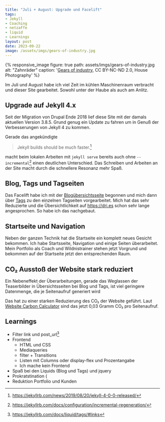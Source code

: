 ```yaml
---
title: "Juli + August: Upgrade und Facelift"
tags:
- Jekyll
- Coaching 
- netzaffe
- liquid
- Learnings
layout: post
date: 2023-09-22
image: /assets/imgs/gears-of-industry.jpg
---
```

{% responsive_image figure: true 
path: assets/imgs/gears-of-industry.jpg 
alt: "Zahnräder" 
caption: '<a href="https://www.flickr.com/photos/housephotography/953871961/">Gears of industry</a>, 
CC BY-NC-ND 2.0, House Photography' %}

Im Juli und August habe ich viel Zeit im kühlen Maschinenraum verbracht 
und dieser Site gearbeitet. 
Sowohl unter der Haube als auch am Anlitz.

## Upgrade auf Jekyll 4.x

Seit der Migration von Drupal Ende 2018 lief diese Site mit der damals aktuellen Version 3.8.5.
Grund genug ein Update zu fahren um in Genuß der Verbesserungen von Jekyll 4 zu kommen.

Gerade das angekündigte 

> Jekyll builds should be much faster.[^j4] 

macht beim lokalen Arbeiten mit `jekyll serve` bereits 
auch ohne `--incremental`[^inc] einen deutlichen Unterschied.
Das Schreiben und Arbeiten an der Site 
macht durch die schnellere Resonanz mehr Spaß. 

## Blog, Tags und Tagseiten

Das Facelift habe ich mit der [Blogübersichtsseite](/blog.html) begonnen
und mich dann über [Tags](/themen.html) zu den einzelnen Tagseiten vorgearbeitet.
Mich hat das sehr Reduzierte und die Übersichtlichkeit 
auf <https://dri.es> schon sehr lange angesprochen. 
So habe ich das nachgebaut.

## Startseite und Navigation

Neben der ganzen Technik hat die Startseite ein komplett neues Gesicht bekommen.
Ich habe Startsseite, Navigation und einige Seiten überarbeitet.
Mein Portfolio als Coach und Wildnistrainer stehen jetzt Vorgrund
und bekommen auf der Startseite jetzt den entsprechenden Raum. 

## CO₂ Ausstoß der Website stark reduziert

Ein Nebeneffekt der Überarbeitungen, gerade das Weglassen der Teaserbilder 
in Übersichtsseiten bei Blog und Tags, 
ist viel geringere Datenmenge, die je Seitenaufruf generiert wird

Das hat zu einer starken Reduzierung des CO₂ der Website geführt.
Laut [Website Carbon Calculator](
https://www.websitecarbon.com/website/florian-latzel-io/) 
sind das jetzt 0,03 Gramm CO₂ pro Seitenaufruf.

## Learnings

- Filter link und post_url[^links]
- Frontend
  - HTML und CSS
  - Mediaqueries
  - filter + Transitions 
  - Listen mit Columns oder display-flex und Prozentangabe
  - Ich mache kein Frontend
- Spaß bei den Liquids (Blog und Tags) und jquery
- Prokratstination (
- Reduktion Portfolio und Kunden

[^j4]: <https://jekyllrb.com/news/2019/08/20/jekyll-4-0-0-released/>
[^inc]: <https://jekyllrb.com/docs/configuration/incremental-regeneration/>
[^links]: <https://jekyllrb.com/docs/liquid/tags/#links>
